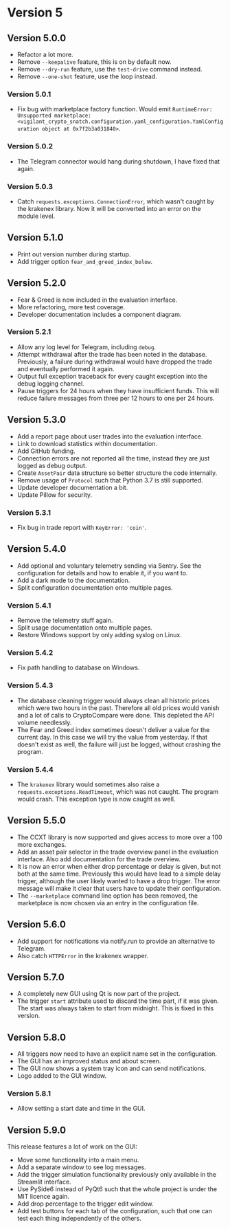 # Version 5

## Version 5.0.0

- Refactor a lot more.
- Remove `--keepalive` feature, this is on by default now.
- Remove `--dry-run` feature, use the `test-drive` command instead.
- Remove `--one-shot` feature, use the loop instead.

### Version 5.0.1

- Fix bug with marketplace factory function. Would emit `RuntimeError: Unsupported marketplace: <vigilant_crypto_snatch.configuration.yaml_configuration.YamlConfiguration object at 0x7f2b3a031840>`.

### Version 5.0.2

- The Telegram connector would hang during shutdown, I have fixed that again.

### Version 5.0.3

- Catch `requests.exceptions.ConnectionError`, which wasn't caught by the krakenex library. Now it will be converted into an error on the module level.

## Version 5.1.0

- Print out version number during startup.
- Add trigger option `fear_and_greed_index_below`.

## Version 5.2.0

- Fear & Greed is now included in the evaluation interface.
- More refactoring, more test coverage.
- Developer documentation includes a component diagram.

### Version 5.2.1

- Allow any log level for Telegram, including `debug`.
- Attempt withdrawal after the trade has been noted in the database. Previously, a failure during withdrawal would have dropped the trade and eventually performed it again.
- Output full exception traceback for every caught exception into the debug logging channel.
- Pause triggers for 24 hours when they have insufficient funds. This will reduce failure messages from three per 12 hours to one per 24 hours.

## Version 5.3.0

- Add a report page about user trades into the evaluation interface.
- Link to download statistics within documentation.
- Add GitHub funding.
- Connection errors are not reported all the time, instead they are just logged as debug output.
- Create `AssetPair` data structure so better structure the code internally.
- Remove usage of `Protocol` such that Python 3.7 is still supported.
- Update developer documentation a bit.
- Update Pillow for security.

### Version 5.3.1

- Fix bug in trade report with `KeyError: 'coin'`.

## Version 5.4.0

- Add optional and voluntary telemetry sending via Sentry. See the configuration for details and how to enable it, if you want to.
- Add a dark mode to the documentation.
- Split configuration documentation onto multiple pages.

### Version 5.4.1

- Remove the telemetry stuff again.
- Split usage documentation onto multiple pages.
- Restore Windows support by only adding syslog on Linux.

### Version 5.4.2

- Fix path handling to database on Windows.

### Version 5.4.3

- The database cleaning trigger would always clean all historic prices which were two hours in the past. Therefore all old prices would vanish and a lot of calls to CryptoCompare were done. This depleted the API volume needlessly.
- The Fear and Greed index sometimes doesn't deliver a value for the current day. In this case we will try the value from yesterday. If that doesn't exist as well, the failure will just be logged, without crashing the program.

### Version 5.4.4

- The `krakenex` library would sometimes also raise a `requests.exceptions.ReadTimeout`, which was not caught. The program would crash. This exception type is now caught as well.

## Version 5.5.0

- The CCXT library is now supported and gives access to more over a 100 more exchanges.
- Add an asset pair selector in the trade overview panel in the evaluation interface. Also add documentation for the trade overview.
- It is now an error when either drop percentage or delay is given, but not both at the same time. Previously this would have lead to a simple delay trigger, although the user likely wanted to have a drop trigger. The error message will make it clear that users have to update their configuration.
- The `--marketplace` command line option has been removed, the marketplace is now chosen via an entry in the configuration file.

## Version 5.6.0

- Add support for notifications via notify.run to provide an alternative to Telegram.
- Also catch `HTTPError` in the krakenex wrapper.

## Version 5.7.0

- A completely new GUI using Qt is now part of the project.
- The trigger `start` attribute used to discard the time part, if it was given. The start was always taken to start from midnight. This is fixed in this version.

## Version 5.8.0

- All triggers now need to have an explicit name set in the configuration.
- The GUI has an improved status and about screen.
- The GUI now shows a system tray icon and can send notifications.
- Logo added to the GUI window.

### Version 5.8.1

- Allow setting a start date and time in the GUI.

## Version 5.9.0

This release features a lot of work on the GUI:

- Move some functionality into a main menu.
- Add a separate window to see log messages.
- Add the trigger simulation functionality previously only available in the Streamlit interface.
- Use PySide6 instead of PyQt6 such that the whole project is under the MIT licence again.
- Add drop percentage to the trigger edit window.
- Add test buttons for each tab of the configuration, such that one can test each thing independently of the others.